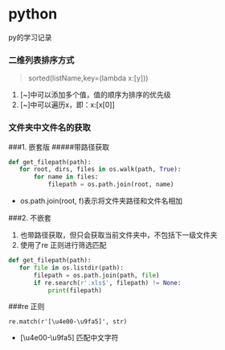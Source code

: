 # python
py的学习记录

### 二维列表排序方式
>sorted(listName,key=(lambda x:[y]))
 1. [~]中可以添加多个值，值的顺序为排序的优先级  
 2. [~]中可以遍历x，即：x:[x[0]]

### 文件夹中文件名的获取

 ###1. 嵌套版
 #####带路径获取
 ```python
def get_filepath(path):
    for root, dirs, files in os.walk(path, True):
        for name in files:
            filepath = os.path.join(root, name)
```
 - os.path.join(root, f)表示将文件夹路径和文件名相加

 ###2. 不嵌套
1. 也带路径获取，但只会获取当前文件夹中，不包括下一级文件夹  
2. 使用了re 正则进行筛选匹配
 ```python
def get_filepath(path):
    for file in os.listdir(path):
        filepath = os.path.join(path, file)
        if re.search(r'.xls$', filepath) != None:
            print(filepath)
```
###re 正则
```
re.match(r'[\u4e00-\u9fa5]', str)
```
- [\u4e00-\u9fa5] 匹配中文字符